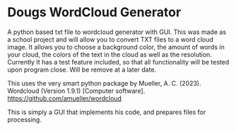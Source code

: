 # Dougs WordCloud Generator
 A python based txt file to wordcloud generator with GUI.
This was made as a school project and will allow you to convert TXT files to a word cloud image. 
It allows you to choose a background color, the amount of words in your cloud, the colors of the text in the cloud as well as the resolution.
Currently It has a test feature included, so that all functionality will be tested upon program close. Will be remove at a later date. 

This uses the very smart python package by 
Mueller, A. C. (2023). Wordcloud (Version 1.9.1) [Computer software]. https://github.com/amueller/wordcloud

This is simply a GUI that implements his code, and prepares files for processing. 

